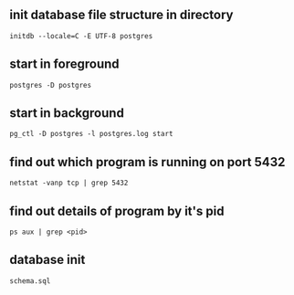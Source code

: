 

## init database file structure in directory
```
initdb --locale=C -E UTF-8 postgres
```

## start in foreground
```
postgres -D postgres
```

## start in background
```
pg_ctl -D postgres -l postgres.log start
```

## find out which program is running on port 5432
```
netstat -vanp tcp | grep 5432
```

## find out details of program by it's pid
```
ps aux | grep <pid>
```

## database init
```
schema.sql 
```
